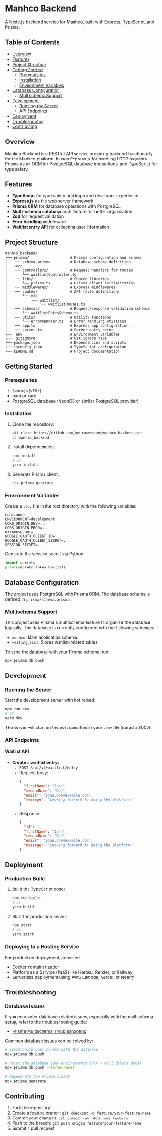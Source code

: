 # Manhco Backend

A Node.js backend service for Manhco, built with Express, TypeScript, and Prisma.

## Table of Contents

- [Overview](#overview)
- [Features](#features)
- [Project Structure](#project-structure)
- [Getting Started](#getting-started)
  - [Prerequisites](#prerequisites)
  - [Installation](#installation)
  - [Environment Variables](#environment-variables)
- [Database Configuration](#database-configuration)
  - [Multischema Support](#multischema-support)
- [Development](#development)
  - [Running the Server](#running-the-server)
  - [API Endpoints](#api-endpoints)
- [Deployment](#deployment)
- [Troubleshooting](#troubleshooting)
- [Contributing](#contributing)

## Overview

Manhco Backend is a RESTful API service providing backend functionality for the Manhco platform. It uses Express.js for handling HTTP requests, Prisma as an ORM for PostgreSQL database interactions, and TypeScript for type safety.

## Features

- **TypeScript** for type safety and improved developer experience
- **Express.js** as the web server framework
- **Prisma ORM** for database operations with PostgreSQL
- **Multi-schema database** architecture for better organization
- **Zod** for request validation
- **Error handling** middleware
- **Waitlist entry API** for collecting user information

## Project Structure

```
manhco_backend/
├── prisma/                   # Prisma configuration and schema
│   └── schema.prisma         # Database schema definition
├── src/
│   ├── controllers/          # Request handlers for routes
│   │   └── waitlistController.ts
│   ├── libs/                 # Shared libraries
│   │   └── prisma.ts         # Prisma client initialization
│   ├── middlewares/          # Express middlewares
│   ├── routes/               # API route definitions
│   │   └── v1/
│   │       └── waitlist/
│   │           └── waitlistRoutes.ts
│   ├── schemas/              # Request/response validation schemas
│   │   └── waitlistEntrySchema.ts
│   ├── utils/                # Utility functions
│   │   └── errorHandler.ts   # Error handling utilities
│   ├── app.ts                # Express app configuration
│   └── server.ts             # Server entry point
├── .env                      # Environment variables
├── .gitignore                # Git ignore file
├── package.json              # Dependencies and scripts
├── tsconfig.json             # TypeScript configuration
└── README.md                 # Project documentation
```

## Getting Started

### Prerequisites

- Node.js (v16+)
- npm or yarn
- PostgreSQL database (NeonDB or similar PostgreSQL provider)

### Installation

1. Clone the repository:
   ```bash
   git clone https://github.com/yourusername/manhco_backend.git
   cd manhco_backend
   ```

2. Install dependencies:
   ```bash
   npm install
   # or
   yarn install
   ```

3. Generate Prisma client:
   ```bash
   npx prisma generate
   ```

### Environment Variables

Create a `.env` file in the root directory with the following variables:

```env
PORT=8000
ENVIRONMENT=development
CORS_ORIGIN_DEV=...
CORS_ORIGIN_PROD=...
DATABASE_URL=...
GOOGLE_OAUTH_CLIENT_ID=...
GOOGLE_OAUTH_CLIENT_SECRET=.
SESSION_SECRET=...
```

Generate the session secret via Python:
```python
import secrets
print(secrets.token_hex(32))
```

## Database Configuration

The project uses PostgreSQL with Prisma ORM. The database schema is defined in `prisma/schema.prisma`.

### Multischema Support

This project uses Prisma's multischema feature to organize the database logically. The database is currently configured with the following schemas:

- `manhco`: Main application schema
- `waiting_list`: Stores waitlist-related tables

To sync the database with your Prisma schema, run:

```bash
npx prisma db push
```

## Development

### Running the Server

Start the development server with hot reload:

```bash
npm run dev
# or
yarn dev
```

The server will start on the port specified in your `.env` file (default: 8000).

### API Endpoints

#### Waitlist API

- **Create a waitlist entry**:
  - `POST /api/v1/waitlist/entry`
  - Request body:
    ```json
    {
      "firstName": "John",
      "secondName": "Doe",
      "email": "john.doe@example.com",
      "message": "Looking forward to using the platform!"
    }
    ```
  - Response:
    ```json
    {
      "id": 1,
      "firstName": "John",
      "secondName": "Doe",
      "email": "john.doe@example.com",
      "message": "Looking forward to using the platform!"
    }
    ```

## Deployment

### Production Build

1. Build the TypeScript code:
   ```bash
   npm run build
   # or
   yarn build
   ```

2. Start the production server:
   ```bash
   npm start
   # or
   yarn start
   ```

### Deploying to a Hosting Service

For production deployment, consider:
- Docker containerization
- Platform as a Service (PaaS) like Heroku, Render, or Railway
- Serverless deployment using AWS Lambda, Vercel, or Netlify

## Troubleshooting

### Database Issues

If you encounter database-related issues, especially with the multischema setup, refer to the troubleshooting guide:

- [Prisma Multischema Troubleshooting](./PRISMA_MULTISCHEMA_TROUBLESHOOTING.md)

Common database issues can be solved by:

```bash
# Synchronize your schema with the database
npx prisma db push

# Reset the database (dev environments only - will delete data)
npx prisma db push --force-reset

# Regenerate the Prisma client
npx prisma generate
```

## Contributing

1. Fork the repository
2. Create a feature branch: `git checkout -b feature/your-feature-name`
3. Commit your changes: `git commit -am 'Add some feature'`
4. Push to the branch: `git push origin feature/your-feature-name`
5. Submit a pull request